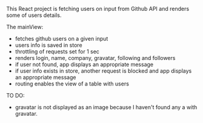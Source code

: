 This React project is fetching users on input from Github API 
and renders some of users details.


The mainView:
 - fetches github users on a given input
 - users info is saved in store
 - throttling of requests set for 1 sec
 - renders login, name, company, gravatar, following and followers
 - if user not found, app displays an appropriate message
 - if user info exists in store, another request is blocked and app displays an appropriate message
 - routing enables the view of a table with users
 
TO DO:
 - gravatar is not displayed as an image because I haven't found any a with gravatar.